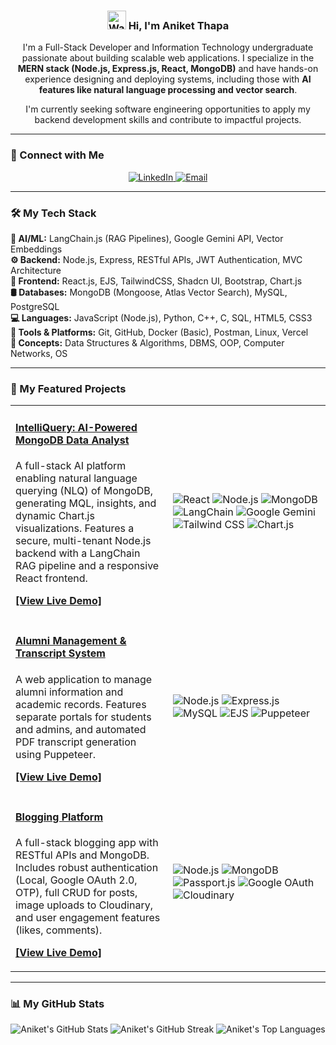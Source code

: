 <div align="center">
  <h3>
    <img src="https://media.giphy.com/media/hvRJCLFzcasrR4ia7z/giphy.gif" width="30" alt="Waving hand"/>
    Hi, I'm Aniket Thapa
  </h3>
</div>

<p align="center">
I'm a Full-Stack Developer and Information Technology undergraduate passionate about building scalable web applications.  
I specialize in the <b>MERN stack (Node.js, Express.js, React, MongoDB)</b> and have hands-on experience designing and deploying systems, including those with <b>AI features like natural language processing and vector search</b>.
</p>

<p align="center">
I'm currently seeking software engineering opportunities to apply my backend development skills and contribute to impactful projects.
</p>

---

### 🤝 Connect with Me
<p align="center">
  <a href="https://linkedin.com/in/aniket-thapa" target="_blank">
    <img src="https://img.shields.io/badge/LinkedIn-0A66C2?style=for-the-badge&logo=linkedin&logoColor=white" alt="LinkedIn"/>
  </a>
  <a href="mailto:thapaaniket73@gmail.com" target="_blank">
    <img src="https://img.shields.io/badge/Email-D14836?style=for-the-badge&logo=gmail&logoColor=white" alt="Email"/>
  </a>
</p>

---

### 🛠️ My Tech Stack

**🧠 AI/ML:** LangChain.js (RAG Pipelines), Google Gemini API, Vector Embeddings  
**⚙️ Backend:** Node.js, Express, RESTful APIs, JWT Authentication, MVC Architecture  
**🎨 Frontend:** React.js, EJS, TailwindCSS, Shadcn UI, Bootstrap, Chart.js  
**🛢️ Databases:** MongoDB (Mongoose, Atlas Vector Search), MySQL, PostgreSQL  
**💻 Languages:** JavaScript (Node.js), Python, C++, C, SQL, HTML5, CSS3  
**🔧 Tools & Platforms:** Git, GitHub, Docker (Basic), Postman, Linux, Vercel  
**🌱 Concepts:** Data Structures & Algorithms, DBMS, OOP, Computer Networks, OS  

---

### 🚀 My Featured Projects

<table>
  <!-- Project 1 -->
  <tr>
    <td width="50%">
      <h4><a href="https://github.com/aniket-thapa/IntelliQuery" target="_blank">IntelliQuery: AI-Powered MongoDB Data Analyst</a></h4>
      <p>
        A full-stack AI platform enabling natural language querying (NLQ) of MongoDB, generating MQL, insights, and dynamic Chart.js visualizations.
        Features a secure, multi-tenant Node.js backend with a LangChain RAG pipeline and a responsive React frontend.
      </p>
      <p><b><a href="https://your-live-demo-link.com" target="_blank">[View Live Demo]</a></b></p>
    </td>
    <td>
      <img src="https://img.shields.io/badge/React-61DAFB?style=for-the-badge&logo=react&logoColor=black" alt="React" />
      <img src="https://img.shields.io/badge/Node.js-339933?style=for-the-badge&logo=node.js&logoColor=white" alt="Node.js" />
      <img src="https://img.shields.io/badge/MongoDB-47A248?style=for-the-badge&logo=mongodb&logoColor=white" alt="MongoDB" />
      <img src="https://img.shields.io/badge/LangChain-white?style=for-the-badge&logo=langchain&logoColor=black" alt="LangChain" />
      <img src="https://img.shields.io/badge/Google_Gemini-8E44AD?style=for-the-badge" alt="Google Gemini" />
      <img src="https://img.shields.io/badge/Tailwind_CSS-06B6D4?style=for-the-badge&logo=tailwindcss&logoColor=white" alt="Tailwind CSS" />
      <img src="https://img.shields.io/badge/Chart.js-FF6384?style=for-the-badge&logo=chart.js&logoColor=white" alt="Chart.js" />
    </td>
  </tr>

  <!-- Project 2 -->
  <tr>
    <td width="50%">
      <h4><a href="https://github.com/aniket-thapa/Alumni-Management-System" target="_blank">Alumni Management & Transcript System</a></h4>
      <p>
        A web application to manage alumni information and academic records. Features separate portals for students and admins, and automated PDF transcript generation using Puppeteer.
      </p>
      <p><b><a href="https://your-live-demo-link.com" target="_blank">[View Live Demo]</a></b></p>
    </td>
    <td>
      <img src="https://img.shields.io/badge/Node.js-339933?style=for-the-badge&logo=node.js&logoColor=white" alt="Node.js" />
      <img src="https://img.shields.io/badge/Express.js-000000?style=for-the-badge&logo=express&logoColor=white" alt="Express.js" />
      <img src="https://img.shields.io/badge/MySQL-4479A1?style=for-the-badge&logo=mysql&logoColor=white" alt="MySQL" />
      <img src="https://img.shields.io/badge/EJS-A91E50?style=for-the-badge&logo=ejs&logoColor=white" alt="EJS" />
      <img src="https://img.shields.io/badge/Puppeteer-40B5A4?style=for-the-badge&logo=puppeteer&logoColor=white" alt="Puppeteer" />
    </td>
  </tr>

  <!-- Project 3 -->
  <tr>
    <td width="50%">
      <h4><a href="https://github.com/aniket-thapa/Blogging-Platform" target="_blank">Blogging Platform</a></h4>
      <p>
        A full-stack blogging app with RESTful APIs and MongoDB. Includes robust authentication (Local, Google OAuth 2.0, OTP), full CRUD for posts, image uploads to Cloudinary, and user engagement features (likes, comments).
      </p>
      <p><b><a href="https://your-live-demo-link.com" target="_blank">[View Live Demo]</a></b></p>
    </td>
    <td>
      <img src="https://img.shields.io/badge/Node.js-339933?style=for-the-badge&logo=node.js&logoColor=white" alt="Node.js" />
      <img src="https://img.shields.io/badge/MongoDB-47A248?style=for-the-badge&logo=mongodb&logoColor=white" alt="MongoDB" />
      <img src="https://img.shields.io/badge/Passport.js-34E27A?style=for-the-badge&logo=passport&logoColor=black" alt="Passport.js" />
      <img src="https://img.shields.io/badge/Google_OAuth-4285F4?style=for-the-badge&logo=google&logoColor=white" alt="Google OAuth" />
      <img src="https://img.shields.io/badge/Cloudinary-3448C5?style=for-the-badge&logo=cloudinary&logoColor=white" alt="Cloudinary" />
    </td>
  </tr>
</table>

---

### 📊 My GitHub Stats

<p align="center">
  <img src="https://github-readme-stats.vercel.app/api?username=aniket-thapa&show_icons=true&theme=radical&hide_border=true&include_all_commits=true&count_private=true" alt="Aniket's GitHub Stats" />
  <img src="https://github-readme-streak-stats.herokuapp.com?user=aniket-thapa&theme=radical&hide_border=true" alt="Aniket's GitHub Streak" />
  <img src="https://github-readme-stats.vercel.app/api/top-langs/?username=aniket-thapa&layout=compact&theme=radical&hide_border=true&langs_count=8" alt="Aniket's Top Languages" />
</p>

